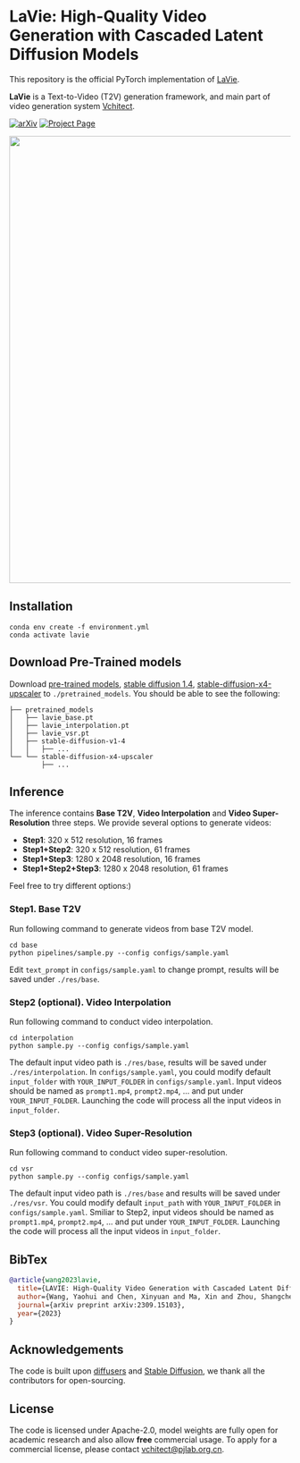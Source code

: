 # LaVie: High-Quality Video Generation with Cascaded Latent Diffusion Models

This repository is the official PyTorch implementation of [LaVie](https://arxiv.org/abs/2309.15103).

**LaVie** is a Text-to-Video (T2V) generation framework, and main part of video generation system [Vchitect](http://vchitect.intern-ai.org.cn/).

[![arXiv](https://img.shields.io/badge/arXiv-2307.04725-b31b1b.svg)](https://arxiv.org/abs/2309.15103)
[![Project Page](https://img.shields.io/badge/Project-Website-green)](https://vchitect.github.io/LaVie-project/)
<!--
[![Open in OpenXLab](https://cdn-static.openxlab.org.cn/app-center/openxlab_app.svg)]()
[![Hugging Face Spaces](https://img.shields.io/badge/%F0%9F%A4%97%20Hugging%20Face-Spaces-yellow)]()
-->

<img src="lavie.gif" width="800">

## Installation
```
conda env create -f environment.yml 
conda activate lavie
```

## Download Pre-Trained models
Download [pre-trained models](https://huggingface.co/YaohuiW/LaVie/tree/main), [stable diffusion 1.4](https://huggingface.co/CompVis/stable-diffusion-v1-4/tree/main), [stable-diffusion-x4-upscaler](https://huggingface.co/stabilityai/stable-diffusion-x4-upscaler/tree/main) to `./pretrained_models`. You should be able to see the following:
```
├── pretrained_models
│   ├── lavie_base.pt
│   ├── lavie_interpolation.pt
│   ├── lavie_vsr.pt
│   ├── stable-diffusion-v1-4
│   │   ├── ...
└── └── stable-diffusion-x4-upscaler
        ├── ...
```

## Inference
The inference contains **Base T2V**, **Video Interpolation** and **Video Super-Resolution** three steps. We provide several options to generate videos:
* **Step1**: 320 x 512 resolution, 16 frames
* **Step1+Step2**: 320 x 512 resolution, 61 frames
* **Step1+Step3**: 1280 x 2048 resolution, 16 frames
* **Step1+Step2+Step3**: 1280 x 2048 resolution, 61 frames

Feel free to try different options:)


### Step1. Base T2V
Run following command to generate videos from base T2V model. 
```
cd base
python pipelines/sample.py --config configs/sample.yaml
```
Edit `text_prompt` in `configs/sample.yaml` to change prompt, results will be saved under `./res/base`. 

### Step2 (optional). Video Interpolation
Run following command to conduct video interpolation.
```
cd interpolation
python sample.py --config configs/sample.yaml
```
The default input video path is `./res/base`, results will be saved under `./res/interpolation`. In `configs/sample.yaml`, you could modify default `input_folder` with `YOUR_INPUT_FOLDER` in `configs/sample.yaml`. Input videos should be named as `prompt1.mp4`, `prompt2.mp4`, ... and put under `YOUR_INPUT_FOLDER`. Launching the code will process all the input videos in `input_folder`.


### Step3 (optional). Video Super-Resolution
Run following command to conduct video super-resolution.
```
cd vsr
python sample.py --config configs/sample.yaml
```
The default input video path is `./res/base` and results will be saved under `./res/vsr`. You could modify default `input_path` with `YOUR_INPUT_FOLDER` in `configs/sample.yaml`. Smiliar to Step2, input videos should be named as `prompt1.mp4`, `prompt2.mp4`, ... and put under `YOUR_INPUT_FOLDER`. Launching the code will process all the input videos in `input_folder`.


## BibTex
```bibtex
@article{wang2023lavie,
  title={LAVIE: High-Quality Video Generation with Cascaded Latent Diffusion Models},
  author={Wang, Yaohui and Chen, Xinyuan and Ma, Xin and Zhou, Shangchen and Huang, Ziqi and Wang, Yi and Yang, Ceyuan and He, Yinan and Yu, Jiashuo and Yang, Peiqing and others},
  journal={arXiv preprint arXiv:2309.15103},
  year={2023}
}
```

## Acknowledgements
The code is built upon [diffusers](https://github.com/huggingface/diffusers) and [Stable Diffusion](https://github.com/CompVis/stable-diffusion), we thank all the contributors for open-sourcing. 


## License
The code is licensed under Apache-2.0, model weights are fully open for academic research and also allow **free** commercial usage. To apply for a commercial license, please contact vchitect@pjlab.org.cn.
